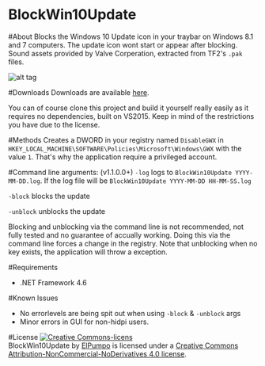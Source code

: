 # BlockWin10Update

#About
Blocks the Windows 10 Update icon in your traybar on Windows 8.1 and 7 computers. The update icon wont start or appear after blocking.
Sound assets provided by Valve Corperation, extracted from TF2's `.pak` files.

![alt tag](http://i.imgur.com/5jVUvMl.png)

#Downloads
Downloads are available [here](https://github.com/ElPumpo/BlockWin10Update/releases).

You can of course clone this project and build it yourself really easily as it requires no dependencies, built on VS2015. Keep in mind of the restrictions you have due to the license.

#Methods
Creates a DWORD in your registry named `DisableGWX` in `HKEY_LOCAL_MACHINE\SOFTWARE\Policies\Microsoft\Windows\GWX` with the value `1`. That's why the application require a privileged account.

#Command line arguments: (v1.1.0.0+)
`-log` logs to `BlockWin10Update YYYY-MM-DD.log`. If the log file will be `BlockWin10Update YYYY-MM-DD HH-MM-SS.log`

`-block` blocks the update

`-unblock` unblocks the update

Blocking and unblocking via the command line is not recommended, not fully tested and no guarantee of accually working. Doing this via the command line forces a change in the registry. Note that unblocking when no key exists, the application will throw a exception.

#Requirements
+ .NET Framework 4.6

#Known Issues
+ No errorlevels are being spit out when using `-block` & `-unblock` args
+ Minor errors in GUI for non-hidpi users.

#License
<a rel="license" href="http://creativecommons.org/licenses/by-nc-nd/4.0/"><img alt="Creative Commons-licens" style="border-width:0" src="https://i.creativecommons.org/l/by-nc-nd/4.0/88x31.png" /></a><br /><span xmlns:dct="http://purl.org/dc/terms/" property="dct:title">BlockWin10Update</span> by <a xmlns:cc="http://creativecommons.org/ns#" href="http://hif.ddns.net/project/hif-client" property="cc:attributionName" rel="cc:attributionURL">ElPumpo</a> is licensed under a <a rel="license" href="http://creativecommons.org/licenses/by-nc-nd/4.0/">Creative Commons Attribution-NonCommercial-NoDerivatives 4.0 license</a>.

